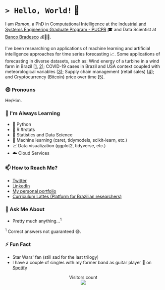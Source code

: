 # `> Hello, World!` :wave:

I am _Ramon_, a PhD in Computational Intelligence at the [Industrial and Systems Engineering Graduate Program - PUCPR](https://www.pucpr.br/escola-politecnica/industrial-and-systems/) :mortar_board: and Data Scientist at [Banco Bradesco](https://www.linkedin.com/company/bradesco/) :moneybag::man_technologist:. 

I've been researching on applications of machine learning and artificial intelligence approaches for time series forecasting :chart_with_upwards_trend:. Some applications of forecasting in diverse datasets, such as: Wind energy of a turbine in a wind farm in Brazil [[1](https://www.sciencedirect.com/science/article/abs/pii/S0360544220322817), [2](https://www.sciencedirect.com/science/article/abs/pii/S0142061522005051)]; COVID-19 cases in Brazil and USA context coupled with meteorological variables [[3](https://www.sciencedirect.com/science/article/abs/pii/S0960077920304252)]; Supply chain management (retail sales) [[4](https://sbic.org.br/eventos/cbic_2021/cbic2021-25/)]; and Cryptocurrency (Bitcoin) price over time [[5](https://ieeexplore.ieee.org/document/9207152)]. 

### :smile: Pronouns
He/Him.

### :seedling: I'm Always Learning
- :snake: Python
- :large_blue_circle: R #rstats
- :1234: Statistics and Data Science
- :robot: Machine learning (caret, tidymodels, scikit-learn, etc.) 
- :chart_with_upwards_trend: Data visualization (ggplot2, tidyverse, etc.)
- :cloud: Cloud Services

### :mailbox: How to Reach Me?
- [Twitter](https://twitter.com/ramongss) 
- [LinkedIn](https://www.linkedin.com/in/ramongomesdasilva/) 
- [My personal portfolio](https://ramongss.github.io)
- [Curriculum Lattes (Platform for Brazilian researchers)](http://lattes.cnpq.br/5215999364926772)

### :speech_balloon: Ask Me About
- Pretty much anything...<sup>1</sup>

<sup>1</sup> Correct answers not guaranteed :sweat_smile:.

### :zap: Fun Fact
- Star Wars' fan (still sad for the last trilogy)
- I have a couple of singles with my former band as guitar player :guitar: on [Spotify](https://open.spotify.com/artist/5H5Ht9iimWk5MVXMQV3Ta9?si=yriOrXVKScSGYsjDfVdEUw)

<p align="center"> 
  Visitors count<br>
  <img src="https://profile-counter.glitch.me/ramongss/count.svg" />
</p>

<!--
**ramongss/ramongss** is a ✨ _special_ ✨ repository because its `README.md` (this file) appears on your GitHub profile.

Here are some ideas to get you started:

- 🔭 I’m currently working on ...
- 🌱 I’m currently learning ...
- 👯 I’m looking to collaborate on ...
- 🤔 I’m looking for help with ...
- 💬 Ask me about ...
- 📫 How to reach me: ...
- 😄 Pronouns: ...
- ⚡ Fun fact: ...

### :speech_balloon: Ask me about
- Pretty much anything...<sup>[1](#myfootnote1)</sup>

<a name="myfootnote1"><sup>1</sup></a> Correct answers not guaranteed :sweat_smile:. 
-->
